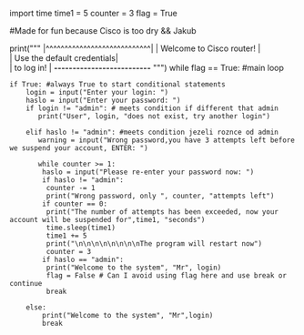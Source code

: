 import time
time1 = 5
counter = 3
flag = True

#Made for fun because Cisco is too dry && Jakub

print("""
|^^^^^^^^^^^^^^^^^^^^^^^^^^^^|
|  Welcome to Cisco router!  |                      
| Use the default credentials|                         
|         to log in!         |
**--------------------------**
""")
while flag == True: #main loop

    if True: #always True to start conditional statements
        login = input("Enter your login: ")
        haslo = input("Enter your password: ")
        if login != "admin": # meets condition if different that admin
           print("User", login, "does not exist, try another login")

        elif haslo != "admin": #meets condition jezeli roznce od admin
           warning = input("Wrong password,you have 3 attempts left before we suspend your account, ENTER: ")

           while counter >= 1:
            haslo = input("Please re-enter your password now: ")
            if haslo != "admin":
             counter -= 1
             print("Wrong password, only ", counter, "attempts left")
            if counter == 0:
             print("The number of attempts has been exceeded, now your account will be suspended for",time1, "seconds")
             time.sleep(time1)
             time1 += 5
             print("\n\n\n\n\n\n\n\nThe program will restart now")
             counter = 3
            if haslo == "admin":
             print("Welcome to the system", "Mr", login)
             flag = False # Can I avoid using flag here and use break or continue
             break

        else:
            print("Welcome to the system", "Mr",login)
            break
